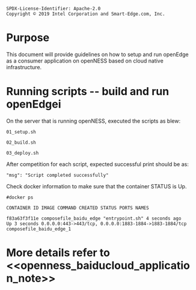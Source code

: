 ```text
SPDX-License-Identifier: Apache-2.0
Copyright © 2019 Intel Corporation and Smart-Edge.com, Inc.
```
# Purpose
  
  This document  will provide guidelines on how to setup and run openEdge as a consumer application on openNESS based on cloud native infrastructure.

# Running scripts -- build and run openEdgei

On the server that is running openNESS, executed the scripts as blew:

```docker
01_setup.sh

02_build.sh

03_deploy.sh
```

After competition for each script, expected successful print should be
as:

```docker
"msg": "Script completed successfully"
```

Check docker information to make sure that the container STATUS is Up.

```docker
#docker ps

CONTAINER ID IMAGE COMMAND CREATED STATUS PORTS NAMES

f83a63f3f11e composefile_baidu_edge "entrypoint.sh" 4 seconds ago
Up 3 seconds 0.0.0.0:443->443/tcp, 0.0.0.0:1883-1884->1883-1884/tcp
composefile_baidu_edge_1
```

# More details refer to <<openness_baiducloud_application_note>>
